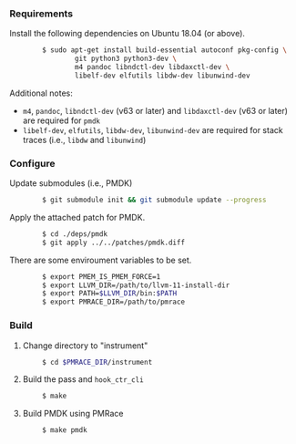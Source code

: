 ### Requirements

Install the following dependencies on Ubuntu 18.04 (or above).

```sh
        $ sudo apt-get install build-essential autoconf pkg-config \
                git python3 python3-dev \
                m4 pandoc libndctl-dev libdaxctl-dev \
                libelf-dev elfutils libdw-dev libunwind-dev
```

Additional notes:

- `m4`, `pandoc`, `libndctl-dev` (v63 or later) and `libdaxctl-dev` (v63 or later) are required for `pmdk`
- `libelf-dev`, `elfutils`, `libdw-dev`, `libunwind-dev` are required for stack traces (i.e., `libdw` and `libunwind`)


### Configure

Update submodules (i.e., PMDK)

```sh
        $ git submodule init && git submodule update --progress
```

Apply the attached patch for PMDK.

```sh
        $ cd ./deps/pmdk
        $ git apply ../../patches/pmdk.diff
```

There are some enviroument variables to be set.

```sh
        $ export PMEM_IS_PMEM_FORCE=1
        $ export LLVM_DIR=/path/to/llvm-11-install-dir
        $ export PATH=$LLVM_DIR/bin:$PATH
        $ export PMRACE_DIR=/path/to/pmrace
```


### Build

1. Change directory to "instrument"

```sh
        $ cd $PMRACE_DIR/instrument
```

2. Build the pass and `hook_ctr_cli`

```sh
        $ make
```

3. Build PMDK using PMRace

```sh
        $ make pmdk
```
